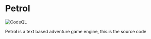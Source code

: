 
# Petrol

![CodeQL](https://github.com/AUnicornWithNoLife/Petrol/workflows/CodeQL/badge.svg)

Petrol is a text based adventure game engine, this is the source code
